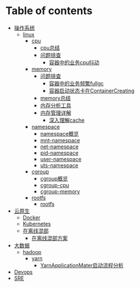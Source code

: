 # Table of contents

* [操作系统](README.md)
  * [linux]()
    * [cpu]()
      * [cpu总结](操作系统/linux/cpu/cpu总结.md)
      * [问题排查]()
        * [容器中的业务cpu抖动](操作系统/linux/cpu/问题排查/容器中的业务cpu抖动.md)
    * [memory]()
      * [问题排查]()
        * [容器中的业务频繁fullgc](操作系统/linux/memory/问题排查/容器中的业务频繁fullgc.md)
        * [容器启动状态卡在ContainerCreating](操作系统/linux/memory/问题排查/容器启动状态卡在ContainerCreating.md)
      * [memory总结](操作系统/linux/memory/memory总结.md)
      * [内存分析工具](cao-zuo-xi-tong/linux/memory/nei-cun-fen-xi-gong-ju.md)
      * [内存管理详解]()
        * [深入理解cache](操作系统/linux/memory/内存管理详解/深入理解cache.md)
    * [namespace]()
      * [namespace概览](操作系统/linux/namespace/namespace.md)
      * [mnt-namespace](操作系统/linux/namespace/mnt-namespace.md)
      * [net-namespace](操作系统/linux/namespace/net-namespace.md)
      * [pid-namespace](操作系统/linux/namespace/pid-namespace.md)
      * [user-namespace](操作系统/linux/namespace/user-namespace.md)
      * [uts-namespace](操作系统/linux/namespace/uts-namespace.md)
    * [cgroup]()
      * [cgroup概览](操作系统/linux/cgroup/cgroup.md)
      * [cgroup-cpu](操作系统/linux/cgroup/cgroup-cpu.md)
      * [cgroup-memory](操作系统/linux/cgroup/cgroup-memory.md)
    * [rootfs]()
      * [rootfs](操作系统/linux/cgroup/rootfs.md)
* [云原生]()
  * [Docker]()
  * [Kubernetes]()
  * [在离线混部]()
    * [在离线混部方案](云原生/在离线混部/在离线混部整体方案.md)
* [大数据]()
  * [hadoop]()
    * [yarn]()
      * [YarnApplicationMater启动流程分析](大数据/hadoop/yarn/YarnApplicationMater启动流程分析.md)
* [Devops]()
* [SRE]()
